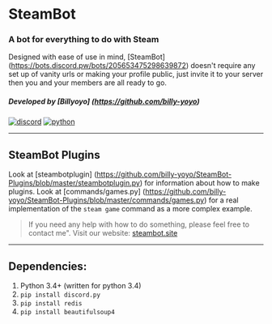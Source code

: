 # SteamBot 
### A bot for everything to do with Steam 
Designed with ease of use in mind, [SteamBot] (https://bots.discord.pw/bots/205653475298639872) doesn't require any set up of vanity urls or making your profile public, just invite it to your server then you and your members are all ready to go.

##### Developed by [Billyoyo] (https://github.com/billy-yoyo) 
[![discord](https://discordapp.com/api/guilds/209743049327116309/embed.png)](https://discord.gg/JSGpedK)
[![python](https://img.shields.io/badge/python-3.4-blue.svg)](https://www.python.org/)

----
## SteamBot Plugins

Look at [steambotplugin] (https://github.com/billy-yoyo/SteamBot-Plugins/blob/master/steambotplugin.py) for information about how to make plugins. 
Look at [commands/games.py] (https://github.com/billy-yoyo/SteamBot-Plugins/blob/master/commands/games.py) for a real implementation of the `steam game` command as a more complex example. 

>If you need any help with how to do something, please feel free to contact me".
Visit our website: [steambot.site](http://steambot.site)

----
## Dependencies:

  1. Python 3.4+ (written for python 3.4)
  2. `pip install discord.py`
  3. `pip install redis`
  4. `pip install beautifulsoup4`
  
